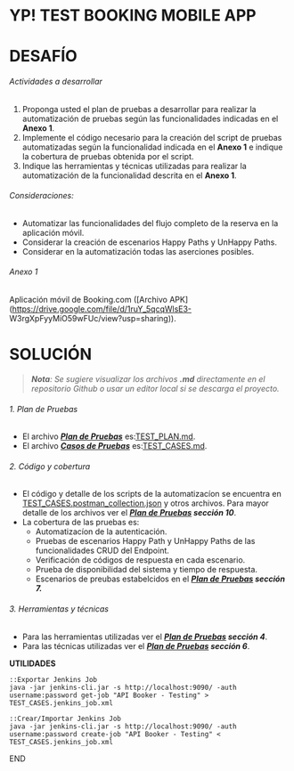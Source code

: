 # **YP! TEST BOOKING MOBILE APP**

# DESAFÍO

###### Actividades a desarrollar

1. Proponga usted el plan de pruebas a desarrollar para realizar la automatización de pruebas según
   las funcionalidades indicadas en el **Anexo 1**.
2. Implemente el código necesario para la creación del script de pruebas automatizadas según la
   funcionalidad indicada en el **Anexo 1** e indique la cobertura de pruebas obtenida por el script.
3. Indique las herramientas y técnicas utilizadas para realizar la automatización de la funcionalidad
   descrita en el **Anexo 1**.

###### Consideraciones:

* Automatizar las funcionalidades del flujo completo de la reserva en la aplicación móvil.
* Considerar la creación de escenarios Happy Paths y UnHappy Paths.
* Considerar en la automatización todas las aserciones posibles.

###### Anexo 1

Aplicación móvil de  Booking.com ([Archivo APK](https://drive.google.com/file/d/1ruY_5qcqWlsE3- W3rgXpFyyMiO59wFUc/view?usp=sharing)).

# SOLUCIÓN

> ***Nota**: Se sugiere visualizar los archivos **.md** directamente en el repositorio Github o usar un editor local si se descarga el proyecto.*

###### 1. Plan de Pruebas

- El archivo ***[Plan de Pruebas](./TEST_PLAN.md)*** es:[TEST_PLAN.md](./TEST_PLAN.md).
- El archivo ***[Casos de Pruebas](./TEST_CASES.md)*** es:[TEST_CASES.md](./TEST_CASES.md).

###### 2. Código y cobertura

- El código y detalle de los scripts de la automatizacíon se encuentra en [TEST_CASES.postman_collection.json](./TEST_CASES.postman_collection.json) y otros archivos. Para mayor detalle de los archivos ver el ***[Plan de Pruebas](./TEST_PLAN.md) sección 10***.
- La cobertura de las pruebas es:
  - Automatizacíon de la autenticación.
  - Pruebas de escenarios Happy Path y UnHappy Paths de las funcionalidades CRUD del Endpoint.
  - Verificación de códigos de respuesta en cada escenario.
  - Prueba de disponibilidad del sistema y tiempo de respuesta.
  - Escenarios de preubas estabelcidos en el ***[Plan de Pruebas](./TEST_PLAN.md) sección 7.***

###### 3. Herramientas y técnicas

- Para las herramientas utilizadas ver el ***[Plan de Pruebas](./TEST_PLAN.md) sección 4***.
- Para las técnicas utilizadas ver el ***[Plan de Pruebas](./TEST_PLAN.md) sección 6***.

**UTILIDADES**

```
::Exportar Jenkins Job
java -jar jenkins-cli.jar -s http://localhost:9090/ -auth username:password get-job "API Booker - Testing" > TEST_CASES.jenkins_job.xml

::Crear/Importar Jenkins Job
java -jar jenkins-cli.jar -s http://localhost:9090/ -auth username:password create-job "API Booker - Testing" < TEST_CASES.jenkins_job.xml
```

END
